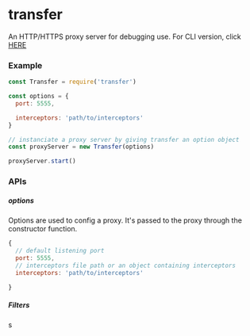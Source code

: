 # transfer

An HTTP/HTTPS proxy server for debugging use. For CLI version, click [HERE](https://github.com/assuming/transfer-cli.git)

### Example

```js
const Transfer = require('transfer')

const options = {
  port: 5555,

  interceptors: 'path/to/interceptors'
}

// instanciate a proxy server by giving transfer an option object
const proxyServer = new Transfer(options)

proxyServer.start()
```

### APIs

##### options

Options are used to config a proxy. It's passed to the proxy through the constructor function.

```js
{
  // default listening port
  port: 5555,
  // interceptors file path or an object containing interceptors
  interceptors: 'path/to/interceptors'

}
```

##### Filters















s
